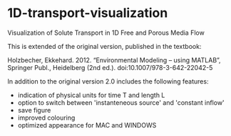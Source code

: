 # 1D-transport-visualization
Visualization of Solute Transport in 1D Free and Porous Media Flow

This is extended of the original version, published in the textbook: 

Holzbecher, Ekkehard. 2012. “Environmental Modeling – using MATLAB”, Springer Publ., Heidelberg (2nd ed.). doi:10.1007/978-3-642-22042-5

In addition to the original version 2.0 includes the following features:
- indication of physical units for time T and length L
- option to switch between 'instanteneous source' and 'constant inflow'
- save figure
- improved colouring
- optimized appearance for MAC and WINDOWS
